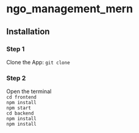 ﻿
# ngo_management_mern

## Installation 
### Step 1
Clone the App:
`git clone `
### Step 2
Open the terminal  <br/>
`cd frontend` <br/>
`npm install` <br/>
`npm start`  <br/>
`cd backend`  <br/>
`npm install` <br/>
`npm install `   <br/>
